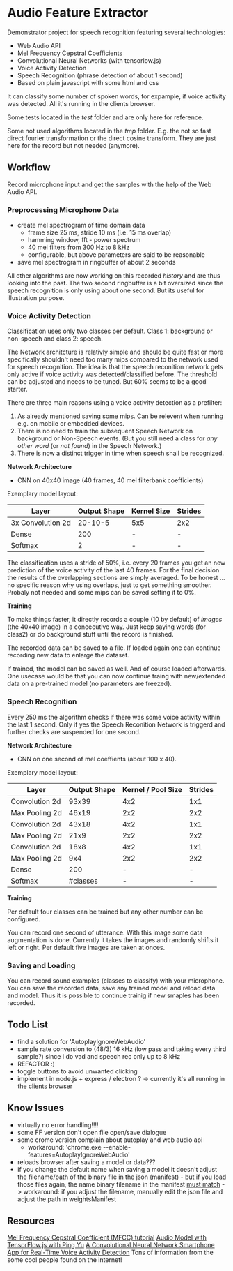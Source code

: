 # Audio Feature Extractor

Demonstrator project for speech recognition featuring several technologies:

- Web Audio API
- Mel Frequency Cepstral Coefficients
- Convolutional Neural Networks (with tensorlow.js)
- Voice Activity Detection
- Speech Recognition (phrase detection of about 1 second)
- Based on plain javascript with some html and css

It can classify some number of spoken words, for expample, if voice activity was detected. All it's running in the clients browser.

Some tests located in the _test_ folder and are only here for reference.

Some not used algorithms located in the _tmp_ folder. E.g. the not so fast direct fourier transformation or the direct cosine transform. They are just here for the record but not needed (anymore).

## Workflow

Record microphone input and get the samples with the help of the Web Audio API.

### Preprocessing Microphone Data

- create mel spectrogram of time domain data
  - frame size 25 ms, stride 10 ms (i.e. 15 ms overlap)
  - hamming window, fft - power spectrum
  - 40 mel filters from 300 Hz to 8 kHz
  - configurable, but above parameters are said to be reasonable
- save mel spectrogram in ringbuffer of about 2 seconds

All other algorithms are now working on this recorded _history_ and are thus looking into the past. The two second ringbuffer is a bit oversized since the speech recognition is only using about one second. But its useful for illustration purpose.

### Voice Activity Detection

Classification uses only two classes per default. Class 1: background or non-speech and class 2: speech.

The Network architcture is relativly simple and should be quite fast or more specifically shouldn't need too many mips compared to the network used for speech recognition. The idea is that the speech reconition network gets only active if voice activity was detected/classified before. The threshold can be adjusted and needs to be tuned. But 60% seems to be a good starter.

There are three main reasons using a voice activity detection as a prefilter:

1. As already mentioned saving some mips. Can be relevent when running e.g. on mobile or embedded devices.
2. There is no need to train the subsequent Speech Network on background or Non-Speech events. (But you still need a class for _any other word_ (or _not found_) in the Speech Network.)
3. There is now a distinct trigger in time when speech shall be recognized.

**Network Architecture**

- CNN on 40x40 image (40 frames, 40 mel filterbank coefficients)

Exemplary model layout:

| Layer             | Output Shape | Kernel Size | Strides |
| ----------------- | ------------ | ----------- | ------- |
| 3x Convolution 2d | 20-10-5      | 5x5         | 2x2     |
| Dense             | 200          | -           | -       |
| Softmax           | 2            | -           | -       |

The classification uses a stride of 50%, i.e. every 20 frames you get an new prediction of the voice activity of the last 40 frames. For the final decision the results of the overlapping sections are simply averaged. To be honest ... no specific reason why using overlaps, just to get something smoother. Probaly not needed and some mips can be saved setting it to 0%.

**Training**

To make things faster, it directly records a couple (10 by default) of _images_ (the 40x40 image) in a concecutive way. Just keep saying words (for class2) or do background stuff until the record is finished.

The recorded data can be saved to a file. If loaded again one can continue recording new data to enlarge the dataset.

If trained, the model can be saved as well. And of course loaded afterwards. One usecase would be that you can now continue traing with new/extended data on a pre-trained model (no parameters are freezed).

### Speech Recognition

Every 250 ms the algorithm checks if there was some voice activity within the last 1 second. Only if yes the Speech Reconition Network is triggerd and further checks are suspended for one second.

**Network Architecture**

- CNN on one second of mel coeffients (about 100 x 40).

Exemplary model layout:

| Layer          | Output Shape | Kernel / Pool Size | Strides |
| -------------- | ------------ | ------------------ | ------- |
| Convolution 2d | 93x39        | 4x2                | 1x1     |
| Max Pooling 2d | 46x19        | 2x2                | 2x2     |
| Convolution 2d | 43x18        | 4x2                | 1x1     |
| Max Pooling 2d | 21x9         | 2x2                | 2x2     |
| Convolution 2d | 18x8         | 4x2                | 1x1     |
| Max Pooling 2d | 9x4          | 2x2                | 2x2     |
| Dense          | 200          | -                  | -       |
| Softmax        | #classes     | -                  | -       |

**Training**

Per default four classes can be trained but any other number can be configured.

You can record one second of utterance. With this image some data augmentation is done. Currently it takes the images and randomly shifts it left or right. Per default five images are taken at onces.

### Saving and Loading

You can record sound examples (classes to classify) with your microphone. You can save the recorded data, save any trained model and reload data and model. Thus it is possible to continue trainig if new smaples has been recorded.

## Todo List

- find a solution for 'AutoplayIgnoreWebAudio'
- sample rate conversion to (48/3) 16 kHz (low pass and taking every third sample?) since I do vad and speech rec only up to 8 kHz
- REFACTOR :)
- toggle buttons to avoid unwanted clicking
- implement in node.js + express / electron ? -> currently it's all running in the clients browser

## Know Issues

- virtually no error handling!!!!
- some FF version don't open file open/save dialogue
- some crome version complain about autoplay and web audio api
  - workaround: 'chrome.exe --enable-features=AutoplayIgnoreWebAudio'
- reloads browser after saving a model or data???
- if you change the default name when saving a model it doesn't adjust the filename/path of the binary file in the json (manifest) - but if you load those files again, the name binary filename in the manifest [must match](https://js.tensorflow.org/api/latest/#io.browserFiles) -> workaround: if you adjust the filename, manually edit the json file and adjust the path in weightsManifest

## Resources

[Mel Frequency Cepstral Coefficient (MFCC) tutorial](http://practicalcryptography.com/miscellaneous/machine-learning/guide-mel-frequency-cepstral-coefficients-mfccs/)
[Audio Model with TensorFlow.js with Ping Yu](https://www.youtube.com/watch?v=-1QGEQWhmSI)
[A Convolutional Neural Network Smartphone App for Real-Time Voice Activity Detection](https://www.ncbi.nlm.nih.gov/pmc/articles/PMC6150492/)
Tons of information from the some cool people found on the internet!
